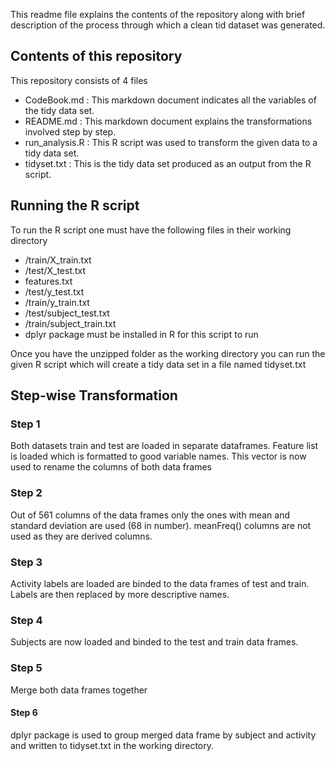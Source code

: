 This readme file explains the contents of the repository along with brief description of the process through which a clean tid dataset was generated.

## Contents of this repository

This repository consists of 4 files

* CodeBook.md : This markdown document indicates all the variables of the tidy data set.
* README.md : This markdown document explains the transformations involved step by step.
* run_analysis.R : This R script was used to transform the given data to a tidy data set.
* tidyset.txt : This is the tidy data set produced as an output from the R script.

## Running the R script

To run the R script one must have the following files in their working directory

* /train/X_train.txt
* /test/X_test.txt
* features.txt
* /test/y_test.txt
* /train/y_train.txt
* /test/subject_test.txt
* /train/subject_train.txt
* dplyr package must be installed in R for this script to run

Once you have the unzipped folder as the working directory you can run the given R script which will create a tidy data set in a file named tidyset.txt

## Step-wise Transformation

### Step 1

Both datasets train and test are loaded in separate dataframes.
Feature list is loaded which is formatted to good variable names.
This vector is now used to rename the columns of both data frames

### Step 2

Out of 561 columns of the data frames only the ones with mean and standard deviation are used (68 in number).
meanFreq() columns are not used as they are derived columns.

### Step 3

Activity labels are loaded are binded to the data frames of test and train.
Labels are then replaced by more descriptive names.

### Step 4

Subjects are now loaded and binded to the test and train data frames.

### Step 5

Merge both data frames together

#### Step 6

dplyr package is used to group merged data frame by subject and activity and written to tidyset.txt in the working directory.
